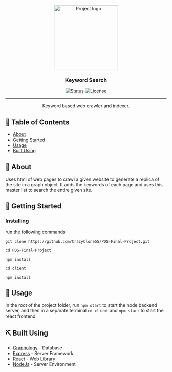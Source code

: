 <p align="center">
 <img width=200px src="https://cdn.dribbble.com/users/1785190/screenshots/3906047/media/dff25a5dfadf4fb3128ed7f31c8341ea.gif" alt="Project logo">
</p>

<h3 align="center">Keyword Search</h3>

<div align="center">

[![Status](https://img.shields.io/badge/status-inactive-red.svg)]()
[![License](https://img.shields.io/badge/license-MIT-blue.svg)](/LICENSE)

</div>

---

<p align="center"> Keyword based web crawler and indexer.
    <br> 
</p>

## 📝 Table of Contents

- [About](#about)
- [Getting Started](#getting_started)
- [Usage](#usage)
- [Built Using](#built_using)

## 🧐 About <a name = "about"></a>

Uses html of web pages to crawl a given website to generate a replica of the site in a graph object. It adds the keywords of each page and uses this master list to search the entire given site.

## 🏁 Getting Started <a name = "getting_started"></a>

### Installing

run the following commands

```
git clone https://github.com/CrazyClone55/PDS-Final-Project.git

cd PDS-Final-Project

npm install

cd client

npm install
```

## 🎈 Usage <a name="usage"></a>

In the root of the project folder, run `npm start` to start the node backend server, and then in a separate terminal `cd client` and `npm start` to start the react frontend.

## ⛏️ Built Using <a name = "built_using"></a>

- [Graphology](https://graphology.github.io/) - Database
- [Express](https://expressjs.com/) - Server Framework
- [React](https://vuejs.org/) - Web Library
- [NodeJs](https://nodejs.org/en/) - Server Environment
